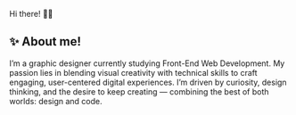 Hi there! 👋🏻

<!--
**javierplopez/javierplopez** is a ✨ _special_ ✨ repository because its `README.md` (this file) appears on your GitHub profile.

Here are some ideas to get you started:

- 🔭 I’m currently working on ...
- 🌱 I’m currently learning ...
- 👯 I’m looking to collaborate on ...
- 🤔 I’m looking for help with ...
- 💬 Ask me about ...
- 📫 How to reach me: ...
- 😄 Pronouns: ...
- ⚡ Fun fact: ...
-->

## ✨ About me!

I’m a graphic designer currently studying Front-End Web Development. My passion lies in blending visual creativity with technical skills to craft engaging, user-centered digital experiences. I’m driven by curiosity, design thinking, and the desire to keep creating — combining the best of both worlds: design and code.
